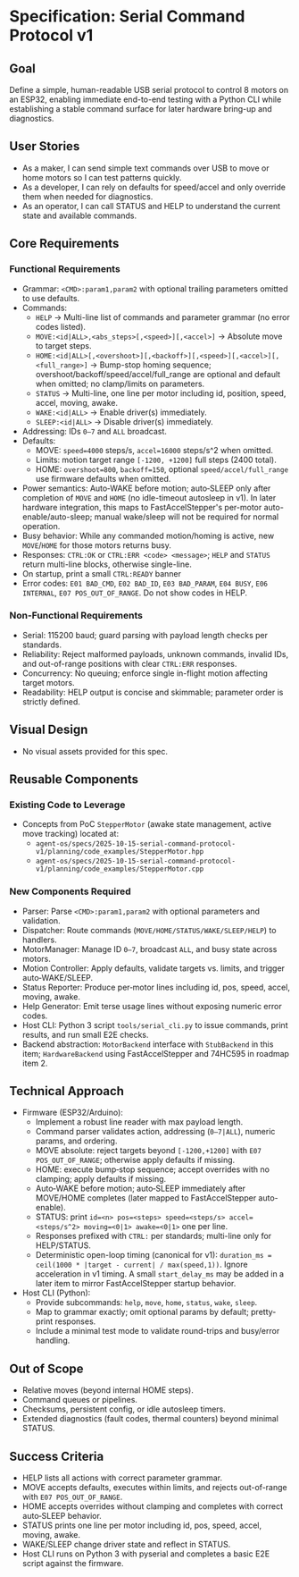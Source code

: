 # Specification: Serial Command Protocol v1

## Goal

Define a simple, human-readable USB serial protocol to control 8 motors on an ESP32, enabling immediate end-to-end testing with a Python CLI while establishing a stable command surface for later hardware bring-up and diagnostics.

## User Stories

- As a maker, I can send simple text commands over USB to move or home motors so I can test patterns quickly.
- As a developer, I can rely on defaults for speed/accel and only override them when needed for diagnostics.
- As an operator, I can call STATUS and HELP to understand the current state and available commands.

## Core Requirements

### Functional Requirements

- Grammar: `<CMD>:param1,param2` with optional trailing parameters omitted to use defaults.
- Commands:
  - `HELP` → Multi-line list of commands and parameter grammar (no error codes listed).
  - `MOVE:<id|ALL>,<abs_steps>[,<speed>][,<accel>]` → Absolute move to target steps.
  - `HOME:<id|ALL>[,<overshoot>][,<backoff>][,<speed>][,<accel>][,<full_range>]` → Bump-stop homing sequence; overshoot/backoff/speed/accel/full_range are optional and default when omitted; no clamp/limits on parameters.
  - `STATUS` → Multi-line, one line per motor including id, position, speed, accel, moving, awake.
  - `WAKE:<id|ALL>` → Enable driver(s) immediately.
  - `SLEEP:<id|ALL>` → Disable driver(s) immediately.
- Addressing: IDs `0–7` and `ALL` broadcast.
- Defaults:
  - MOVE: `speed=4000` steps/s, `accel=16000` steps/s^2 when omitted.
  - Limits: motion target range `[-1200, +1200]` full steps (2400 total).
  - HOME: `overshoot=800`, `backoff=150`, optional `speed/accel/full_range` use firmware defaults when omitted.
- Power semantics: Auto‑WAKE before motion; auto‑SLEEP only after completion of `MOVE` and `HOME` (no idle-timeout autosleep in v1). In later hardware integration, this maps to FastAccelStepper's per-motor auto-enable/auto-sleep; manual wake/sleep will not be required for normal operation.
- Busy behavior: While any commanded motion/homing is active, new `MOVE`/`HOME` for those motors returns busy.
- Responses: `CTRL:OK` or `CTRL:ERR <code> <message>`; `HELP` and `STATUS` return multi-line blocks, otherwise single-line.
- On startup, print a small `CTRL:READY` banner
- Error codes: `E01 BAD_CMD`, `E02 BAD_ID`, `E03 BAD_PARAM`, `E04 BUSY`, `E06 INTERNAL`, `E07 POS_OUT_OF_RANGE`. Do not show codes in HELP.

### Non-Functional Requirements

- Serial: 115200 baud; guard parsing with payload length checks per standards.
- Reliability: Reject malformed payloads, unknown commands, invalid IDs, and out-of-range positions with clear `CTRL:ERR` responses.
- Concurrency: No queuing; enforce single in-flight motion affecting target motors.
- Readability: HELP output is concise and skimmable; parameter order is strictly defined.

## Visual Design

- No visual assets provided for this spec.

## Reusable Components

### Existing Code to Leverage

- Concepts from PoC `StepperMotor` (awake state management, active move tracking) located at:
  - `agent-os/specs/2025-10-15-serial-command-protocol-v1/planning/code_examples/StepperMotor.hpp`
  - `agent-os/specs/2025-10-15-serial-command-protocol-v1/planning/code_examples/StepperMotor.cpp`

### New Components Required

- Parser: Parse `<CMD>:param1,param2` with optional parameters and validation.
- Dispatcher: Route commands (`MOVE/HOME/STATUS/WAKE/SLEEP/HELP`) to handlers.
- MotorManager: Manage ID `0–7`, broadcast `ALL`, and busy state across motors.
- Motion Controller: Apply defaults, validate targets vs. limits, and trigger auto‑WAKE/SLEEP.
- Status Reporter: Produce per‑motor lines including id, pos, speed, accel, moving, awake.
- Help Generator: Emit terse usage lines without exposing numeric error codes.
- Host CLI: Python 3 script `tools/serial_cli.py` to issue commands, print results, and run small E2E checks.
- Backend abstraction: `MotorBackend` interface with `StubBackend` in this item; `HardwareBackend` using FastAccelStepper and 74HC595 in roadmap item 2.

## Technical Approach

- Firmware (ESP32/Arduino):
  - Implement a robust line reader with max payload length.
  - Command parser validates action, addressing (`0–7|ALL`), numeric params, and ordering.
  - MOVE absolute: reject targets beyond `[-1200,+1200]` with `E07 POS_OUT_OF_RANGE`; otherwise apply defaults if missing.
  - HOME: execute bump‑stop sequence; accept overrides with no clamping; apply defaults if missing.
  - Auto‑WAKE before motion; auto‑SLEEP immediately after MOVE/HOME completes (later mapped to FastAccelStepper auto-enable).
  - STATUS: print `id=<n> pos=<steps> speed=<steps/s> accel=<steps/s^2> moving=<0|1> awake=<0|1>` one per line.
  - Responses prefixed with `CTRL:` per standards; multi-line only for HELP/STATUS.
  - Deterministic open-loop timing (canonical for v1): `duration_ms = ceil(1000 * |target - current| / max(speed,1))`. Ignore acceleration in v1 timing. A small `start_delay_ms` may be added in a later item to mirror FastAccelStepper startup behavior.
- Host CLI (Python):
  - Provide subcommands: `help`, `move`, `home`, `status`, `wake`, `sleep`.
  - Map to grammar exactly; omit optional params by default; pretty-print responses.
  - Include a minimal test mode to validate round-trips and busy/error handling.

## Out of Scope

- Relative moves (beyond internal HOME steps).
- Command queues or pipelines.
- Checksums, persistent config, or idle autosleep timers.
- Extended diagnostics (fault codes, thermal counters) beyond minimal STATUS.

## Success Criteria

- HELP lists all actions with correct parameter grammar.
- MOVE accepts defaults, executes within limits, and rejects out-of-range with `E07 POS_OUT_OF_RANGE`.
- HOME accepts overrides without clamping and completes with correct auto‑SLEEP behavior.
- STATUS prints one line per motor including id, pos, speed, accel, moving, awake.
- WAKE/SLEEP change driver state and reflect in STATUS.
- Host CLI runs on Python 3 with pyserial and completes a basic E2E script against the firmware.
